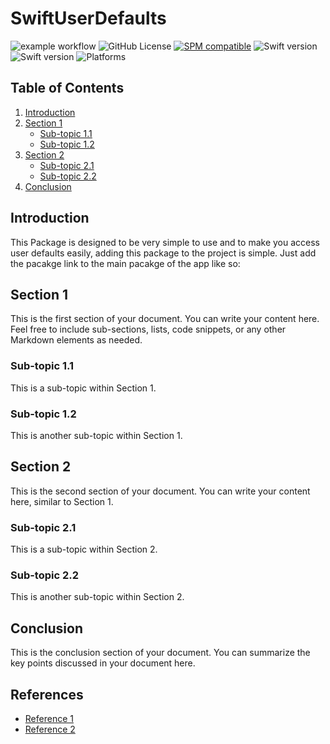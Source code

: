 # SwiftUserDefaults
![example workflow](https://github.com/EngOmarElsayed/SwiftUserDefaults/actions/workflows/swift.yml/badge.svg)
![GitHub License](https://img.shields.io/github/license/EngOmarElsayed/SwiftUserDefaults)
[![SPM compatible](https://img.shields.io/badge/SPM-compatible-4BC51D.svg?style=flat)](#swift-package-manager)
![Swift version](https://img.shields.io/badge/swift-5.7-orange.svg)
![Swift version](https://img.shields.io/badge/swift-5.9-orange.svg)
![Platforms](https://img.shields.io/badge/platforms-ios%20%7C%20osx%20%7C%20watchos%20%7C%20tvos-lightgrey.svg)

## Table of Contents
1. [Introduction](#introduction)
2. [Section 1](#section-1)
   - [Sub-topic 1.1](#sub-topic-1.1)
   - [Sub-topic 1.2](#sub-topic-1.2)
3. [Section 2](#section-2)
   - [Sub-topic 2.1](#sub-topic-2.1)
   - [Sub-topic 2.2](#sub-topic-2.2)
4. [Conclusion](#conclusion)

## Introduction <a name="introduction"></a>
This Package is designed to be very simple to use and to make you access user defaults easily, adding this package to the project is simple. 
Just add the pacakge link to the main pacakge of the app like so:

## Section 1 <a name="section-1"></a>
This is the first section of your document. You can write your content here. Feel free to include sub-sections, lists, code snippets, or any other Markdown elements as needed.

### Sub-topic 1.1 <a name="sub-topic-1.1"></a>
This is a sub-topic within Section 1.

### Sub-topic 1.2 <a name="sub-topic-1.2"></a>
This is another sub-topic within Section 1.

## Section 2 <a name="section-2"></a>
This is the second section of your document. You can write your content here, similar to Section 1.

### Sub-topic 2.1 <a name="sub-topic-2.1"></a>
This is a sub-topic within Section 2.

### Sub-topic 2.2 <a name="sub-topic-2.2"></a>
This is another sub-topic within Section 2.

## Conclusion <a name="conclusion"></a>
This is the conclusion section of your document. You can summarize the key points discussed in your document here.

## References
- [Reference 1](#)
- [Reference 2](#)
